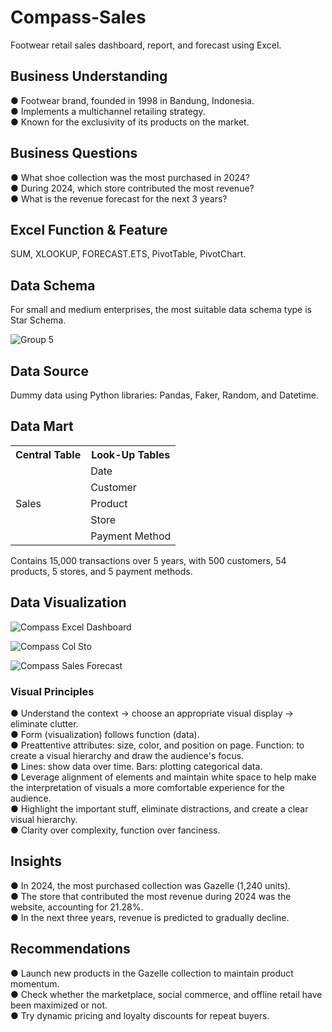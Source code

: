 # Compass-Sales
Footwear retail sales dashboard, report, and forecast using Excel.

## Business Understanding
● Footwear brand, founded in 1998 in Bandung, Indonesia.  
● Implements a multichannel retailing strategy.  
● Known for the exclusivity of its products on the market.

## Business Questions
● What shoe collection was the most purchased in 2024?  
● During 2024, which store contributed the most revenue?  
● What is the revenue forecast for the next 3 years?

## Excel Function & Feature
SUM, XLOOKUP, FORECAST.ETS, PivotTable, PivotChart.

## Data Schema
For small and medium enterprises, the most suitable data schema type is Star Schema.

![Group 5](https://github.com/user-attachments/assets/b4a44065-b1ec-45bd-b05a-0846b6d4b734)

## Data Source
Dummy data using Python libraries: Pandas, Faker, Random, and Datetime.

## Data Mart
<table>
<tr><th>Central Table</th><th>Look-Up Tables</th></tr>
<tr><td rowspan="5">Sales</td><td>Date</td></tr>
<tr><td>Customer</td></tr>
<tr><td>Product</td></tr>
<tr><td>Store</td></tr>
<tr><td>Payment Method</td></tr>
</table>
Contains 15,000 transactions over 5 years, with 500 customers, 54 products, 5 stores, and 5 payment methods.

## Data Visualization

![Compass Excel Dashboard](https://github.com/user-attachments/assets/319ed72c-39c8-4fd2-ba94-385e93e65ecc)

![Compass Col    Sto](https://github.com/user-attachments/assets/cbb97b3d-45f4-4b80-8cb9-a5e364611c91)

![Compass Sales Forecast](https://github.com/user-attachments/assets/0e3c2296-e8aa-45e9-bb23-1aa98f51c386)

### Visual Principles
● Understand the context → choose an appropriate visual display → eliminate clutter.  
● Form (visualization) follows function (data).  
● Preattentive attributes: size, color, and position on page. Function: to create a visual hierarchy and draw the audience's focus.  
● Lines: show data over time. Bars: plotting categorical data.  
● Leverage alignment of elements and maintain white space to help make the interpretation of visuals a more comfortable experience for the audience.  
● Highlight the important stuff, eliminate distractions, and create a clear visual hierarchy.  
● Clarity over complexity, function over fanciness.

## Insights
● In 2024, the most purchased collection was Gazelle (1,240 units).  
● The store that contributed the most revenue during 2024 was the website, accounting for 21.28%.  
● In the next three years, revenue is predicted to gradually decline.

## Recommendations
● Launch new products in the Gazelle collection to maintain product momentum.  
● Check whether the marketplace, social commerce, and offline retail have been maximized or not.  
● Try dynamic pricing and loyalty discounts for repeat buyers.
